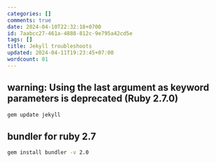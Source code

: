 ```yaml
---
categories: []
comments: true
date: 2024-04-10T22:32:18+0700
id: 7aabcc27-461a-4888-812c-9e795a42cd5e
tags: []
title: Jekyll troubleshoots
updated: 2024-04-11T19:23:45+07:00
wordcount: 81
---
```



## warning: Using the last argument as keyword parameters is deprecated (Ruby 2.7.0)

```bash
gem update jekyll
```

## bundler for ruby 2.7

```bash
gem install bundler -v 2.0
```